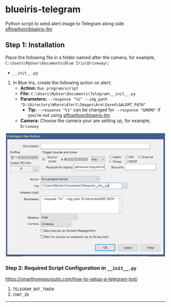# blueiris-telegram

Python script to send alert image to Telegram along side [slflowfoon/blueiris-llm](https://github.com/slflowfoon/blueiris-llm)

## Step 1: Installation

Place the following file in a folder named after the camera, for example, `C:\Users\MyUser\Documents\Blue Iris\Driveway\`:
  * `__init__.py`

1. In Blue Iris, create the following action on alert:
   * **Action:** `Run program/script`
   * **File:** `C:\Users\MyUser\Documents\Telegram\__init__.py`
   * **Parameters:** `--response "%1" --img_path "D:\Directory\Where\Alert\Images\Are\Saved\&ALERT_PATH"`
     * **Tip:** `--response "%1"` can be changed for `--response "&MEMO"` if you're not using [slflowfoon/blueiris-llm](https://github.com/slflowfoon/blueiris-llm)
   * **Camera:** Choose the camera your are setting up, for example, `Driveway`
     
<p align="center"><img src="https://github.com/slflowfoon/blueiris-telegram/blob/main/images/Notification%201.png?raw=true" width=500 /></p>

### Step 2: Required Script Configuration in `__init__.py`

https://smarthomepursuits.com/how-to-setup-a-telegram-bot/
1. `TELEGRAM_BOT_TOKEN`
2. `CHAT_ID`

----
